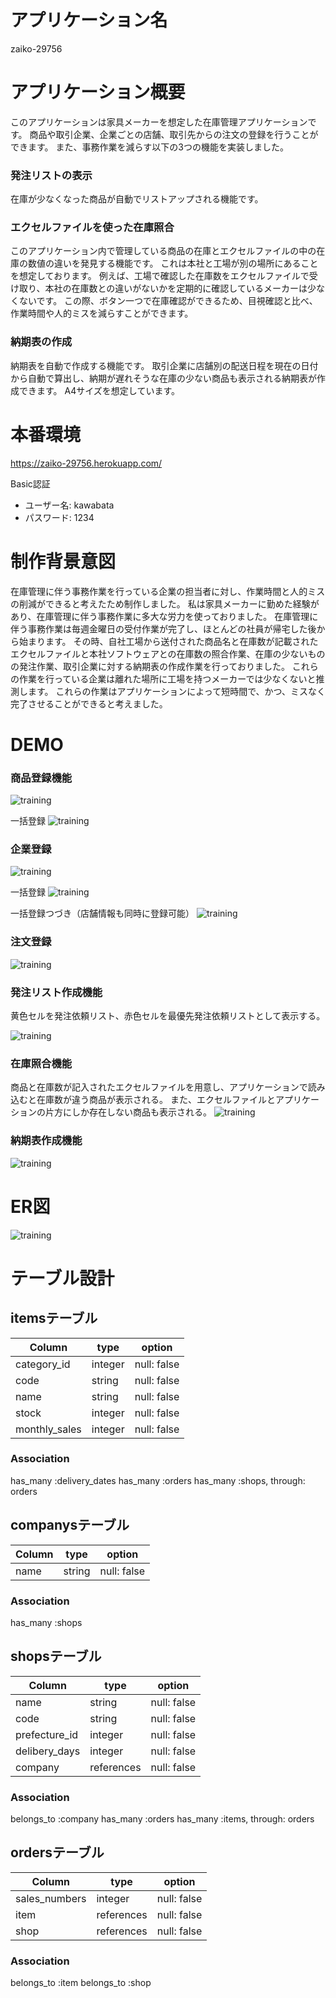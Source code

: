 # アプリケーション名
zaiko-29756

# アプリケーション概要
このアプリケーションは家具メーカーを想定した在庫管理アプリケーションです。
商品や取引企業、企業ごとの店舗、取引先からの注文の登録を行うことができます。
また、事務作業を減らす以下の3つの機能を実装しました。

### 発注リストの表示
在庫が少なくなった商品が自動でリストアップされる機能です。

### エクセルファイルを使った在庫照合
このアプリケーション内で管理している商品の在庫とエクセルファイルの中の在庫の数値の違いを発見する機能です。
これは本社と工場が別の場所にあることを想定しております。
例えば、工場で確認した在庫数をエクセルファイルで受け取り、本社の在庫数との違いがないかを定期的に確認しているメーカーは少なくないです。
この際、ボタン一つで在庫確認ができるため、目視確認と比べ、作業時間や人的ミスを減らすことができます。

### 納期表の作成
納期表を自動で作成する機能です。
取引企業に店舗別の配送日程を現在の日付から自動で算出し、納期が遅れそうな在庫の少ない商品も表示される納期表が作成できます。
A4サイズを想定しています。

# 本番環境
https://zaiko-29756.herokuapp.com/

Basic認証

* ユーザー名: kawabata
* パスワード: 1234


# 制作背景意図
在庫管理に伴う事務作業を行っている企業の担当者に対し、作業時間と人的ミスの削減ができると考えたため制作しました。
私は家具メーカーに勤めた経験があり、在庫管理に伴う事務作業に多大な労力を使っておりました。
在庫管理に伴う事務作業は毎週金曜日の受付作業が完了し、ほとんどの社員が帰宅した後から始まります。
その時、自社工場から送付された商品名と在庫数が記載されたエクセルファイルと本社ソフトウェアとの在庫数の照合作業、在庫の少ないものの発注作業、取引企業に対する納期表の作成作業を行っておりました。
これらの作業を行っている企業は離れた場所に工場を持つメーカーでは少なくないと推測します。
これらの作業はアプリケーションによって短時間で、かつ、ミスなく完了させることができると考えました。

# DEMO

### 商品登録機能

![training](https://gyazo.com/0803525b5fbfe5c634aeb4628f950137.gif)

一括登録
![training](https://gyazo.com/aab0d00cb035dee9e2fd600f12657f49.gif)

### 企業登録

![training](https://gyazo.com/37e7fe92e970cf470638861962000900.gif)

一括登録
![training](https://gyazo.com/9c55b9ead67b8136b6adb505e0a0e91f.gif)

一括登録つづき（店舗情報も同時に登録可能）
![training](https://gyazo.com/9fba494b3df31df4b61cb80aea6d16e3.gif)

### 注文登録

![training](https://gyazo.com/0dabe24ac88927a473933d8905386451.gif)

### 発注リスト作成機能
黄色セルを発注依頼リスト、赤色セルを最優先発注依頼リストとして表示する。

![training](https://gyazo.com/2e79464e3aea41e5ecb6faa91ab106a5.gif)

### 在庫照合機能
商品と在庫数が記入されたエクセルファイルを用意し、アプリケーションで読み込むと在庫数が違う商品が表示される。
また、エクセルファイルとアプリケーションの片方にしか存在しない商品も表示される。
![training](https://gyazo.com/cfdc814bc8227ab402117a986e430c15.gif)

### 納期表作成機能

![training](https://gyazo.com/b0b586349e22a743f2a985f0cb076221.gif)

# ER図
![training](https://gyazo.com/ccc6f9103a4817c249811ff120727b39.png)

# テーブル設計

## itemsテーブル

| Column        | type    | option      |
| ------------- | ------- | ----------- |
| category_id   | integer | null: false |
| code          | string  | null: false |
| name          | string  | null: false |
| stock         | integer | null: false |
| monthly_sales | integer | null: false |

### Association

has_many :delivery_dates
has_many :orders
has_many :shops, through: orders


## companysテーブル

| Column        | type    | option      |
| ------------- | ------- | ----------- |
| name          | string  | null: false |

### Association

has_many :shops


## shopsテーブル

| Column        | type       | option      |
| ------------- | ---------- | ----------- |
| name          | string     | null: false |
| code          | string     | null: false |
| prefecture_id | integer    | null: false |
| delibery_days | integer    | null: false |
| company       | references | null: false |

### Association

belongs_to :company
has_many :orders
has_many :items, through: orders


## ordersテーブル

| Column        | type        | option      |
| ------------- | ----------- | ----------- |
| sales_numbers | integer     | null: false |
| item          | references  | null: false |
| shop          | references  | null: false |

### Association

belongs_to :item
belongs_to :shop
